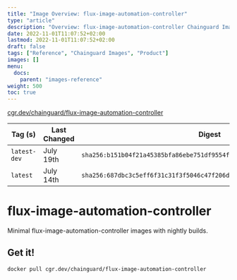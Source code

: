 ```yaml
---
title: "Image Overview: flux-image-automation-controller"
type: "article"
description: "Overview: flux-image-automation-controller Chainguard Image"
date: 2022-11-01T11:07:52+02:00
lastmod: 2022-11-01T11:07:52+02:00
draft: false
tags: ["Reference", "Chainguard Images", "Product"]
images: []
menu:
  docs:
    parent: "images-reference"
weight: 500
toc: true
---
```


[cgr.dev/chainguard/flux-image-automation-controller](https://github.com/chainguard-images/images/tree/main/images/flux-image-automation-controller)

| Tag (s)       | Last Changed | Digest                                                                    |
|---------------|--------------|---------------------------------------------------------------------------|
|  `latest-dev` | July 19th    | `sha256:b151b04f21a45385bfa86ebe751df9554f5052b48597d874259f411b15ede06d` |
|  `latest`     | July 14th    | `sha256:687dbc3c5eff6f31c31f3f5046c47f206d1e19096faeaa3bbc55a133a05d497b` |

# flux-image-automation-controller

Minimal flux-image-automation-controller images with nightly builds.

## Get it!

```shell
docker pull cgr.dev/chainguard/flux-image-automation-controller
```
